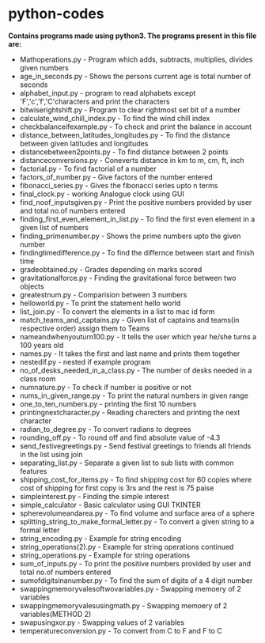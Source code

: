 # python-codes
**Contains programs made using python3.
The programs present in this file are:**
 * Mathoperations.py - Program which adds, subtracts, multiplies, divides given numbers
 * age_in_seconds.py - Shows the persons current age is total number of seconds 
 * alphabet_input.py - program to read alphabets except 'F','c','f','C'characters and print the characters
 * bitwiserightshift.py - Program to clear rightmost set bit of a number
 * calculate_wind_chill_index.py - To find the wind chill index
 * checkbalanceifexample.py - To check and print the balance in account
 * distance_between_latitudes_longitudes.py - To find the distance between given latitudes and longitudes
 * distancebetween2points.py - To find distance between 2 points
 * distanceconversions.py - Coneverts distance in km to m, cm, ft, inch
 * factorial.py - To find factorial of a number 
 * factors_of_number.py - Give factors of the number entered
 * fibonacci_series.py - Gives the fibonacci series upto n terms
 * final_clock.py - working Analogue clock using GUI
 * find_noof_inputsgiven.py - Print the positive numbers provided by user and total no.of numbers entered
 * finding_first_even_element_in_list.py - To find the first even element in a given list of numbers
 * finding_primenumber.py - Shows the prime numbers upto the given number
 * findingtimedifference.py - To find the differnce between start and finish time
 * gradeobtained.py - Grades depending on marks scored
 * gravitationalforce.py - Finding the gravitational force between two objects
 * greatestnum.py - Comparision between 3 numbers
 * helloworld.py - To print the statement hello world
 * list_join.py - To convert the elements in a list to mac id form
 * match_teams_and_captains.py - Given list of captains and teams(in respective order) assign them to Teams
 * nameandwhenyouturn100.py - It tells the user which year he/she turns a 100 years old
 * names.py - It takes the first and last name and prints them together  
 * nestedif.py - nested if example program
 * no_of_desks_needed_in_a_class.py - The number of desks needed in a class room
 * numnature.py - To check if number is positive or not
 * nums_in_given_range.py - To print the natural numbers in given range
 * one_to_ten_numbers.py - printing the first 10 numbers
 * printingnextcharacter.py - Reading charecters and printing the next character
 * radian_to_degree.py - To convert radians to degrees
 * rounding_off.py - To round off and find absolute value of -4.3
 * send_festivegreetings.py - Send festival greetings to friends all friends in the list using join 
 * separating_list.py - Separate a given list to sub lists with common features
 * shipping_cost_for_items.py - To find shipping cost for 60 copies where cost of shipping for first copy is 3rs and the rest is 75 paise
 * simpleinterest.py - Finding the simple interest
 * simple_calculator - Basic calculator using GUI TKINTER
 * spherevolumeandarea.py - To find volume and surface area of a sphere
 * splitting_string_to_make_formal_letter.py - To convert a given string to a formal letter 
 * string_encoding.py - Example for string encoding
 * string_operations(2).py - Example for string operations continued
 * string_operations.py  - Example for string operations
 * sum_of_inputs.py - To print the positive numbers provided by user and total no.of numbers entered
 * sumofdigitsinanumber.py - To find the sum of digits of a 4 digit number
 * swappingmemoryvalesoftwovariables.py - Swapping memoery of 2 variables
 * swappingmemoryvalesusingmath.py - Swapping memoery of 2 variables(METHOD 2)
 * swapusingxor.py -  Swapping values of 2 variables
 * temperatureconversion.py - To convert from C to F and F to C

